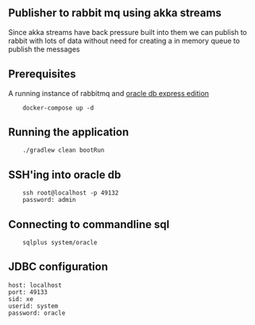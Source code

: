 ## Publisher to rabbit mq using akka streams
Since akka streams have back pressure built into them we can publish to rabbit with lots of data without need for creating a in memory queue to publish the messages

## Prerequisites
A running instance of rabbitmq and [oracle db express edition](http://www.oracle.com/technetwork/database/database-technologies/express-edition/overview/index.html)
```
    docker-compose up -d
```

## Running the application
```
    ./gradlew clean bootRun
```

## SSH'ing into oracle db
```
    ssh root@localhost -p 49132
    password: admin
```

## Connecting to commandline sql
```
    sqlplus system/oracle
```

## JDBC configuration
```
host: localhost
port: 49133
sid: xe
userid: system
password: oracle

```







